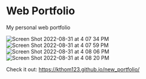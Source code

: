 # Web Portfolio

My personal web portfolio

![Screen Shot 2022-08-31 at 4 07 34 PM](https://user-images.githubusercontent.com/99015262/187615488-bb4d115a-d3c6-43e2-b8cf-1c2b9ac03a76.png)
![Screen Shot 2022-08-31 at 4 07 59 PM](https://user-images.githubusercontent.com/99015262/187615587-b97058ff-99d6-455c-9a66-308de5de5434.png)
![Screen Shot 2022-08-31 at 4 08 06 PM](https://user-images.githubusercontent.com/99015262/187615659-f1d9a7b2-e340-4ee1-9a00-20e4fff7e02e.png)
![Screen Shot 2022-08-31 at 4 08 20 PM](https://user-images.githubusercontent.com/99015262/187615715-95156760-a486-4172-b539-ea0cd5bd9109.png)


Check it out:
https://kthom123.github.io/new_portfolio/

